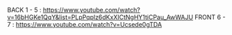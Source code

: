 

BACK 1 - 5      :   https://www.youtube.com/watch?v=16bHGKe1QqY&list=PLpPqplz6dKxXICtNgHY1tiCPau_AwWAJU
FRONT 6 - 7     :   https://www.youtube.com/watch?v=Ucsede0gTDA
